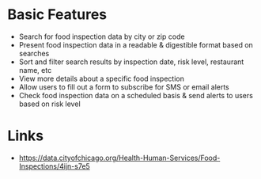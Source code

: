 # Basic Features

* Search for food inspection data by city or zip code 
* Present food inspection data in a readable & digestible format based on searches
* Sort and filter search results by inspection date, risk level, restaurant name, etc
* View more details about a specific food inspection
* Allow users to fill out a form to subscribe for SMS or email alerts
* Check food inspection data on a scheduled basis & send alerts to users based on risk level

# Links

* https://data.cityofchicago.org/Health-Human-Services/Food-Inspections/4ijn-s7e5 